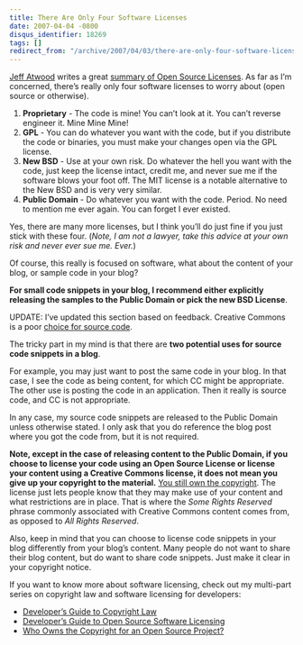 ```yaml
---
title: There Are Only Four Software Licenses
date: 2007-04-04 -0800
disqus_identifier: 18269
tags: []
redirect_from: "/archive/2007/04/03/there-are-only-four-software-licenses.aspx/"
---
```


[Jeff Atwood](http://codinghorror.com/ "Coding Horror") writes a great
[summary of Open Source
Licenses](http://www.codinghorror.com/blog/archives/000833.html "Summary of Licenses").
As far as I’m concerned, there’s really only four software licenses to
worry about (open source or otherwise).

1.  **Proprietary** - The code is mine! You can’t look at it. You can’t
    reverse engineer it. Mine Mine Mine!
2.  **GPL** - You can do whatever you want with the code, but if you
    distribute the code or binaries, you must make your changes open via
    the GPL license.
3.  **New BSD** - Use at your own risk. Do whatever the hell you want
    with the code, just keep the license intact, credit me, and never
    sue me if the software blows your foot off. The MIT license is a
    notable alternative to the New BSD and is very very similar.
4.  **Public Domain** - Do whatever you want with the code. Period. No
    need to mention me ever again. You can forget I ever existed.

Yes, there are many more licenses, but I think you’ll do just fine if
you just stick with these four. (*Note, I am not a lawyer, take this
advice at your own risk and never ever sue me. Ever.*)

Of course, this really is focused on software, what about the content of
your blog, or sample code in your blog?

**For small code snippets in your blog, I recommend either explicitly
releasing the samples to the Public Domain or pick the new BSD
License**.

UPDATE: I’ve updated this section based on feedback. Creative Commons is
a poor [choice for source
code](http://jay.tuley.name/articles/2006/03/27/5-reasons-not-to-choose-a-creative-commons-license-for-code "5 reasons not to use Creative Commons for Source Code").

The tricky part in my mind is that there are **two potential uses for
source code snippets in a blog**.

For example, you may just want to post the same code in your blog. In
that case, I see the code as being content, for which CC might be
appropriate. The other use is posting the code in an application. Then
it really is source code, and CC is not appropriate.

In any case, my source code snippets are released to the Public Domain
unless otherwise stated. I only ask that you do reference the blog post
where you got the code from, but it is not required.

**Note, except in the case of releasing content to the Public Domain, if
you choose to license your code using an Open Source License or license
your content using a Creative Commons license, it does not mean you give
up your copyright to the material.** [You still own the
copyright](https://haacked.com/archive/2006/01/26/WhoOwnstheCopyrightforAnOpenSourceProject.aspx "Who Owns The Copyright").
The license just lets people know that they may make use of your content
and what restrictions are in place. That is where the *Some Rights
Reserved* phrase commonly associated with Creative Commons content comes
from, as opposed to *All Rights Reserved*.

Also, keep in mind that you can choose to license code snippets in your
blog differently from your blog’s content. Many people do not want to
share their blog content, but do want to share code snippets. Just make
it clear in your copyright notice.

If you want to know more about software licensing, check out my
multi-part series on copyright law and software licensing for
developers:

-   [Developer’s Guide to Copyright
    Law](https://haacked.com/archive/2006/01/24/TheDevelopersGuideToCopyrightLaw-Part1.aspx "Developer’s Guide to Copyright Law")
-   [Developer’s Guide to Open Source Software
    Licensing](https://haacked.com/archive/2006/01/24/DevelopersGuideToOpenSourceSoftwareLicensing.aspx "Developer’s Guide to Software Licensing")
-   [Who Owns the Copyright for an Open Source
    Project?](https://haacked.com/archive/2006/01/26/WhoOwnstheCopyrightforAnOpenSourceProject.aspx "Who Owns The Copyright")


